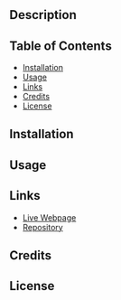 # 

## Description


## Table of Contents
* [Installation](#installation)
* [Usage](#usage)
* [Links](#links)
* [Credits](#credits)
* [License](#license)

## Installation


## Usage


## Links
* [Live Webpage]()
* [Repository]()

## Credits


## License

